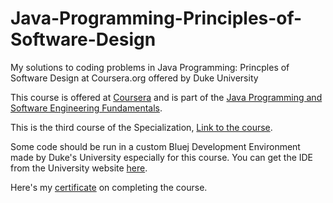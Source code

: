 # Java-Programming-Principles-of-Software-Design
My solutions to coding problems in Java Programming: Princples of Software Design at Coursera.org offered by Duke University

This course is offered at <a href="https://www.coursera.org">Coursera</a> and is part of the <a href="https://www.coursera.org/specializations/java-programming">Java Programming and Software Engineering Fundamentals</a>.

This is the third course of the Specialization, <a href="https://www.coursera.org/learn/java-programming-design-principles">Link to the course</a>.

Some code should be run in a custom Bluej Development Environment made by Duke's University especially for this course. You can get the IDE from the University website <a href="http://www.dukelearntoprogram.com/downloads/bluej.php?course=2">here</a>.

Here's my <a href="https://www.coursera.org/account/accomplishments/records/SRVQMN259UEG">certificate</a> on completing the course.
